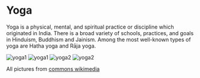 # Yoga

Yoga is a physical, mental, and spiritual practice or discipline which originated in India. There is a broad variety of schools, practices, and goals in Hinduism, Buddhism and Jainism. Among the most well-known types of yoga are Hatha yoga and Rāja yoga.

<img class="ten-percent"  src="https://upload.wikimedia.org/wikipedia/commons/c/c5/Drew_Osborne_5.jpeg" alt="yoga1"> 
<img class="twenty-percent"  src="https://upload.wikimedia.org/wikipedia/commons/c/c5/Drew_Osborne_5.jpeg" alt="yoga1"> 

<img class="ten-percent"  src="https://upload.wikimedia.org/wikipedia/commons/8/89/Drew_Osborne_6.jpeg" alt="yoga2"> 
<img class="twenty-percent"  src="https://upload.wikimedia.org/wikipedia/commons/8/89/Drew_Osborne_6.jpeg" alt="yoga2"> 

All pictures from [commons wikimedia](https://commons.wikimedia.org)